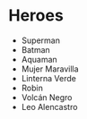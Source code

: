 # Heroes

* Superman
* Batman
* Aquaman
* Mujer Maravilla
* Linterna Verde
* Robin
* Volcán Negro
* Leo Alencastro
